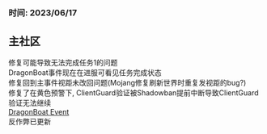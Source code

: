 ### 时间: 2023/06/17
## 主社区
修复可能导致无法完成任务1的问题  
DragonBoat事件现在在进服可看见任务完成状态  
修复回到主事件视距未改回问题(Mojang修复刷新世界时重复发视距的bug?)  
修复了在黄色预警下, ClientGuard验证被Shadowban提前中断导致ClientGuard验证无法继续  
[DragonBoat Event](../Event/2023/DragonBoat.md)  
反作弊已更新  
